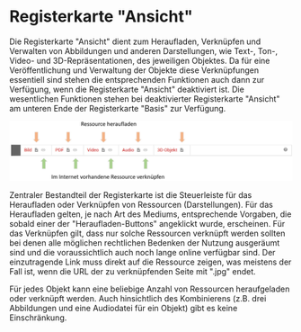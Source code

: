 # Registerkarte "Ansicht"

Die Registerkarte "Ansicht" dient zum Heraufladen, Verknüpfen und Verwalten von Abbildungen und anderen Darstellungen, wie Text-, Ton-, Video- und 3D-Repräsentationen, des jeweiligen Objektes. Da für eine Veröffentlichung und Verwaltung der Objekte diese Verknüpfungen essentiell sind stehen die entsprechenden Funktionen auch dann zur Verfügung, wenn die Registerkarte "Ansicht" deaktiviert ist. Die wesentlichen Funktionen stehen bei deaktivierter Registerkarte "Ansicht" am unteren Ende der Registerkarte "Basis" zur Verfügung.

![Steuerleiste für Upload und Verknüpfung von Ressourcen](../../../assets/musdb/upload_ressources.jpg)

Zentraler Bestandteil der Registerkarte ist die Steuerleiste für das Heraufladen oder Verknüpfen von Ressourcen (Darstellungen). Für das Heraufladen gelten, je nach Art des Mediums, entsprechende Vorgaben, die sobald einer der "Heraufladen-Buttons" angeklickt wurde, erscheinen. Für das Verknüpfen gilt, dass nur solche Ressourcen verknüpft werden sollten bei denen alle möglichen rechtlichen Bedenken der Nutzung ausgeräumt sind und die voraussichtlich auch noch lange online verfügbar sind. Der einzutragende Link muss direkt auf die Ressource zeigen, was meistens der Fall ist, wenn die URL der zu verknüpfenden Seite mit ".jpg" endet.

Für jedes Objekt kann eine beliebige Anzahl von Ressourcen heraufgeladen oder verknüpft werden. Auch hinsichtlich des Kombinierens (z.B. drei Abbildungen und eine Audiodatei für ein Objekt) gibt es keine Einschränkung.